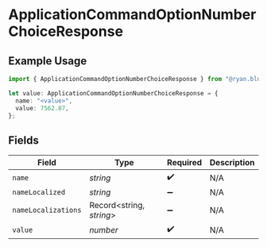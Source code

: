 # ApplicationCommandOptionNumberChoiceResponse

## Example Usage

```typescript
import { ApplicationCommandOptionNumberChoiceResponse } from "@ryan.blunden/discord-sdk/models/components";

let value: ApplicationCommandOptionNumberChoiceResponse = {
  name: "<value>",
  value: 7562.87,
};
```

## Fields

| Field                    | Type                     | Required                 | Description              |
| ------------------------ | ------------------------ | ------------------------ | ------------------------ |
| `name`                   | *string*                 | :heavy_check_mark:       | N/A                      |
| `nameLocalized`          | *string*                 | :heavy_minus_sign:       | N/A                      |
| `nameLocalizations`      | Record<string, *string*> | :heavy_minus_sign:       | N/A                      |
| `value`                  | *number*                 | :heavy_check_mark:       | N/A                      |